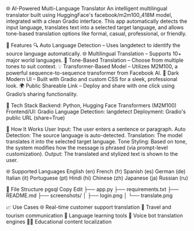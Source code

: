 🌐 AI-Powered Multi-Language Translator
An intelligent multilingual translator built using HuggingFace's facebook/m2m100_418M model, integrated with a clean Gradio interface. This app automatically detects the input language, translates text into a selected target language, and allows tone-based translation options like formal, casual, professional, or friendly.

🚀 Features
🔍 Auto Language Detection – Uses langdetect to identify the source language automatically.
🌐 Multilingual Translation – Supports 10+ major world languages.
🧠 Tone-Based Translation – Choose from multiple tones to suit context.
💡 Transformer-Based Model – Utilizes M2M100, a powerful sequence-to-sequence transformer from Facebook AI.
🎨 Dark Modern UI – Built with Gradio and custom CSS for a sleek, professional look.
🌍 Public Shareable Link – Deploy and share with one click using Gradio’s sharing functionality.

🧰 Tech Stack
Backend: Python, Hugging Face Transformers (M2M100)
Frontend/UI: Gradio
Language Detection: langdetect
Deployment: Gradio's public URL (share=True)


📝 How It Works
User Input: The user enters a sentence or paragraph.
Auto Detection: The source language is auto-detected.
Translation: The model translates it into the selected target language.
Tone Styling: Based on tone, the system modifies how the message is phrased (via prompt-level customization).
Output: The translated and stylized text is shown to the user.

🌐 Supported Languages
English (en)
French (fr)
Spanish (es)
German (de)
Italian (it)
Portuguese (pt)
Hindi (hi)
Chinese (zh)
Japanese (ja)
Russian (ru)


📁 File Structure
pgsql
Copy
Edit
├── app.py
├── requirements.txt
├── README.md
├── screenshots/
│   ├── login.png
│   └── translate.png

📈 Use Cases
🌐 Real-time customer support translation
🧳 Travel and tourism communication
📖 Language learning tools
🤖 Voice bot translation engines
🧑‍🏫 Educational content localization
